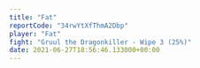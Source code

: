 ```yaml
---
title: "Fat"
reportCode: "34rwYtXfThmA2Dbp"
player: "Fat"
fight: "Gruul the Dragonkiller - Wipe 3 (25%)"
date: 2021-06-27T18:56:46.133000+00:00
---
```

